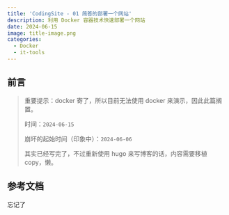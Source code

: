 ```yaml
---
title: 'CodingSite - 01 简答的部署一个网站'
description: 利用 Docker 容器技术快速部署一个网站
date: 2024-06-15
image: title-image.png
categories:
  - Docker
  - it-tools
---
```


## 前言

> 重要提示：docker 寄了，所以目前无法使用 docker 来演示，因此此篇搁置。
>
> 时间：`2024-06-15`
>
> 崩坏的起始时间（印象中）：`2024-06-06`
>
> 其实已经写完了，不过重新使用 hugo 来写博客的话，内容需要移植 copy，懒。

## 参考文档

忘记了